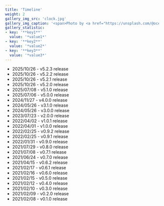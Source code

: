 ```yaml
---
title: 'Timeline'
weight: 2
gallery_img_src: 'clock.jpg'
gallery_img_caption: '<span>Photo by <a href="https://unsplash.com/@oceanng?utm_source=unsplash&amp;utm_medium=referral&amp;utm_content=creditCopyText">Ocean Ng</a> on <a href="https://unsplash.com/s/photos/clock?utm_source=unsplash&amp;utm_medium=referral&amp;utm_content=creditCopyText">Unsplash</a></span>'
gallery_statistic:
- key: '**key1**'
  value: '*value1*'
- key: '**key2**'
  value: '*value2*'
- key: '**key3**'
  value: '*value3*'
---
```


* 2025/10/26 - v5.2.3 release
* 2025/10/26 - v5.2.2 release
* 2025/10/26 - v5.2.1 release
* 2025/10/26 - v5.2.0 release
* 2025/07/08 - v5.1.0 release
* 2025/07/06 - v5.0.0 release
* 2024/11/27 - v4.0.0 release
* 2024/05/26 - v3.1.0 release
* 2024/05/26 - v3.0.0 release
* 2023/07/23 - v2.0.0 release
* 2022/04/02 - v1.0.1 release
* 2022/04/01 - v1.0.0 release
* 2022/02/25 - v0.9.2 release
* 2022/02/25 - v0.9.1 release
* 2022/01/31 - v0.9.0 release
* 2021/07/29 - v0.8.0 release
* 2021/07/08 - v0.7.1 release
* 2021/06/24 - v0.7.0 release
* 2021/04/15 - v0.6.2 release
* 2021/02/17 - v0.6.1 release
* 2021/02/16 - v0.6.0 release
* 2021/02/15 - v0.5.0 release
* 2021/02/12 - v0.4.0 release
* 2021/02/10 - v0.3.0 release
* 2021/02/09 - v0.2.0 release
* 2021/02/08 - v0.1.0 release
